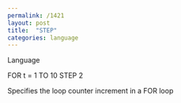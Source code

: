 ```yaml
---
permalink: /1421
layout: post
title:  "STEP"
categories: language
---
```

Language

FOR t = 1 TO 10 STEP 2

Specifies the loop counter increment in a FOR loop



